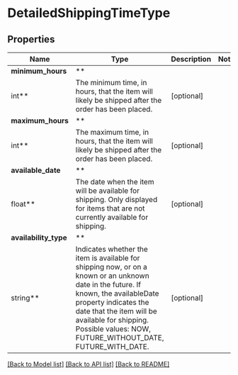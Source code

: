 # DetailedShippingTimeType

## Properties

Name | Type | Description | Notes
------------ | ------------- | ------------- | -------------
**minimum_hours** | **
int** | The minimum time, in hours, that the item will likely be shipped after the order has been placed. | [optional]
**maximum_hours** | **
int** | The maximum time, in hours, that the item will likely be shipped after the order has been placed. | [optional]
**available_date** | **
float** | The date when the item will be available for shipping. Only displayed for items that are not currently available for shipping. | [optional]
**availability_type** | **
string** | Indicates whether the item is available for shipping now, or on a known or an unknown date in the future. If known, the availableDate property indicates the date that the item will be available for shipping. Possible values: NOW, FUTURE_WITHOUT_DATE, FUTURE_WITH_DATE. | [optional]

[[Back to Model list]](../../README.md#documentation-for-models) [[Back to API list]](../../README.md#documentation-for-api-endpoints) [[Back to README]](../../README.md)

